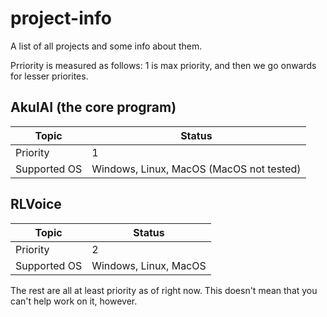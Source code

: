 # project-info
A list of all projects and some info about them.

Prriority is measured as follows: 1 is max priority, and then we go onwards for lesser priorites.

## AkulAI (the core program)
| Topic    | Status |
| ----------- | ----------- |
| Priority    | 1 |
| Supported OS    | Windows, Linux, MacOS (MacOS not tested) |

## RLVoice
| Topic    | Status |
| ----------- | ----------- |
| Priority    | 2 |
| Supported OS    | Windows, Linux, MacOS |

The rest are all at least priority as of right now. This doesn't mean that you can't help work on it, however.
